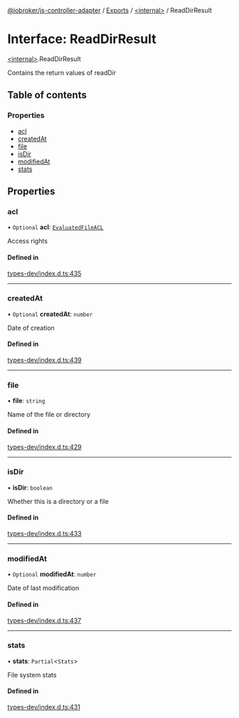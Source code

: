 [@iobroker/js-controller-adapter](../README.md) / [Exports](../modules.md) / [\<internal\>](../modules/internal_.md) / ReadDirResult

# Interface: ReadDirResult

[\<internal\>](../modules/internal_.md).ReadDirResult

Contains the return values of readDir

## Table of contents

### Properties

- [acl](internal_.ReadDirResult.md#acl)
- [createdAt](internal_.ReadDirResult.md#createdat)
- [file](internal_.ReadDirResult.md#file)
- [isDir](internal_.ReadDirResult.md#isdir)
- [modifiedAt](internal_.ReadDirResult.md#modifiedat)
- [stats](internal_.ReadDirResult.md#stats)

## Properties

### acl

• `Optional` **acl**: [`EvaluatedFileACL`](internal_.EvaluatedFileACL.md)

Access rights

#### Defined in

[types-dev/index.d.ts:435](https://github.com/ioBroker/ioBroker.js-controller/blob/d90cc88495da0c4a98b36c616636219f6ee5b9a0/packages/types-dev/index.d.ts#L435)

___

### createdAt

• `Optional` **createdAt**: `number`

Date of creation

#### Defined in

[types-dev/index.d.ts:439](https://github.com/ioBroker/ioBroker.js-controller/blob/d90cc88495da0c4a98b36c616636219f6ee5b9a0/packages/types-dev/index.d.ts#L439)

___

### file

• **file**: `string`

Name of the file or directory

#### Defined in

[types-dev/index.d.ts:429](https://github.com/ioBroker/ioBroker.js-controller/blob/d90cc88495da0c4a98b36c616636219f6ee5b9a0/packages/types-dev/index.d.ts#L429)

___

### isDir

• **isDir**: `boolean`

Whether this is a directory or a file

#### Defined in

[types-dev/index.d.ts:433](https://github.com/ioBroker/ioBroker.js-controller/blob/d90cc88495da0c4a98b36c616636219f6ee5b9a0/packages/types-dev/index.d.ts#L433)

___

### modifiedAt

• `Optional` **modifiedAt**: `number`

Date of last modification

#### Defined in

[types-dev/index.d.ts:437](https://github.com/ioBroker/ioBroker.js-controller/blob/d90cc88495da0c4a98b36c616636219f6ee5b9a0/packages/types-dev/index.d.ts#L437)

___

### stats

• **stats**: `Partial`\<`Stats`\>

File system stats

#### Defined in

[types-dev/index.d.ts:431](https://github.com/ioBroker/ioBroker.js-controller/blob/d90cc88495da0c4a98b36c616636219f6ee5b9a0/packages/types-dev/index.d.ts#L431)
